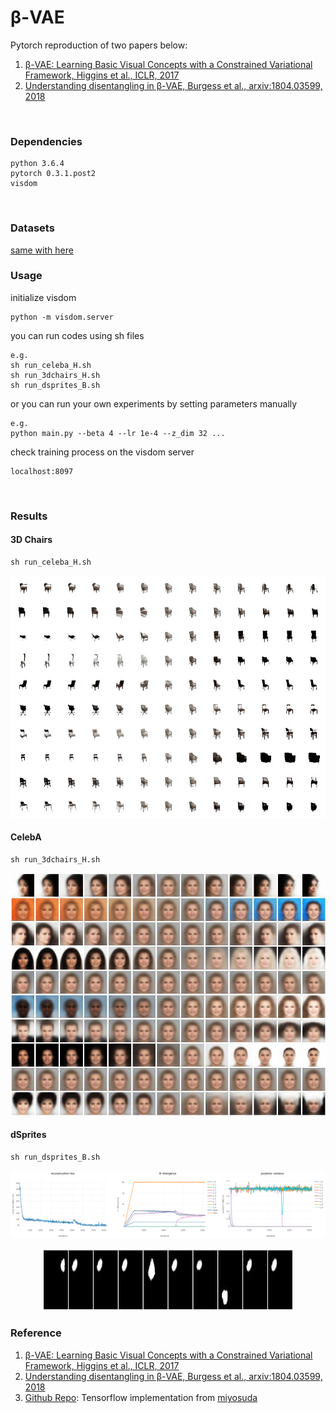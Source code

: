 # β-VAE
Pytorch reproduction of two papers below:
1. [β-VAE: Learning Basic Visual Concepts with a Constrained Variational Framework, Higgins et al., ICLR, 2017]
2. [Understanding disentangling in β-VAE, Burgess et al., arxiv:1804.03599, 2018]
<br>

### Dependencies
```
python 3.6.4
pytorch 0.3.1.post2
visdom
```
<br>

### Datasets
[same with here]
<br>

### Usage
initialize visdom
```
python -m visdom.server
```
you can run codes using sh files
```
e.g.
sh run_celeba_H.sh
sh run_3dchairs_H.sh
sh run_dsprites_B.sh
```
or you can run your own experiments by setting parameters manually
```
e.g.
python main.py --beta 4 --lr 1e-4 --z_dim 32 ...
```
check training process on the visdom server
```
localhost:8097
```
<br>

### Results
#### 3D Chairs
```
sh run_celeba_H.sh
```
![3dchairs](misc/beta_vae_3dchairs_iter_1000000.jpg)
#### CelebA
```
sh run_3dchairs_H.sh
```
![celeba](misc/beta_vae_celeba_iter_1000000.jpg)
#### dSprites
```
sh run_dsprites_B.sh
```
![dsprites_plot](misc/dsprites_plot.png)
<p align="center">
<img width="400" height="100" src=misc/dsprites_traverse.gif>
</p>


### Reference
1. [β-VAE: Learning Basic Visual Concepts with a Constrained Variational Framework, Higgins et al., ICLR, 2017]
2. [Understanding disentangling in β-VAE, Burgess et al., arxiv:1804.03599, 2018]
3. [Github Repo]: Tensorflow implementation from [miyosuda]

[β-VAE: Learning Basic Visual Concepts with a Constrained Variational Framework, Higgins et al., ICLR, 2017]: https://openreview.net/pdf?id=Sy2fzU9gl
[Understanding disentangling in β-VAE, Burgess et al., arxiv:1804.03599, 2018]: http://arxiv.org/abs/1804.03599
[same with here]: https://github.com/1Konny/FactorVAE
[Github Repo]: https://github.com/miyosuda/disentangled_vae
[miyosuda]: https://github.com/miyosuda
